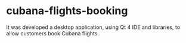 # cubana-flights-booking

It was developed a desktop application, using Qt 4 IDE and libraries, to allow customers book Cubana flights.
